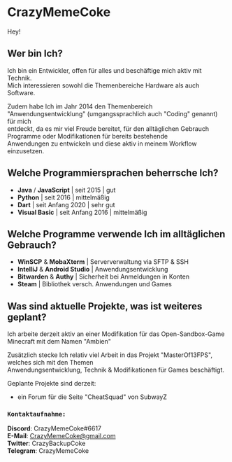# CrazyMemeCoke
Hey!

## Wer bin Ich?
Ich bin ein Entwickler, offen für alles und beschäftige mich aktiv mit Technik.\
Mich interessieren sowohl die Themenbereiche Hardware als auch Software.

Zudem habe Ich im Jahr 2014 den Themenbereich "Anwendungsentwicklung" (umgangssprachlich auch "Coding" genannt) für mich\
entdeckt, da es mir viel Freude bereitet, für den alltäglichen Gebrauch Programme oder Modifikationen für bereits bestehende\
Anwendungen zu entwickeln und diese aktiv in meinem Workflow einzusetzen.
## Welche Programmiersprachen beherrsche Ich?

- **Java** / **JavaScript** | seit 2015 | gut
- **Python** | seit 2016 | mittelmäßig
- **Dart** | seit Anfang 2020 | sehr gut
- **Visual Basic** | seit Anfang 2016 | mittelmäßig

## Welche Programme verwende Ich im alltäglichen Gebrauch?

- **WinSCP** & **MobaXterm** | Serververwaltung via SFTP & SSH
- **IntelliJ** & **Android Studio** | Anwendungsentwicklung
- **Bitwarden** & **Authy** | Sicherheit bei Anmeldungen in Konten
- **Steam** | Bibliothek versch. Anwendungen und Games

## Was sind aktuelle Projekte, was ist weiteres geplant?
Ich arbeite derzeit aktiv an einer Modifikation für das Open-Sandbox-Game Minecraft mit dem Namen "Ambien"

Zusätzlich stecke Ich relativ viel Arbeit in das Projekt "MasterOf13FPS", welches sich mit den Themen\
Anwendungsentwicklung, Technik & Modifikationen für Games beschäftigt.

Geplante Projekte sind derzeit:
- ein Forum für die Seite "CheatSquad" von SubwayZ

### ```Kontaktaufnahme:```
**Discord**: CrazyMemeCoke#6617\
**E-Mail**: CrazyMemeCoke@gmail.com\
**Twitter**: CrazyBackupCoke\
**Telegram**: CrazyMemeCoke
